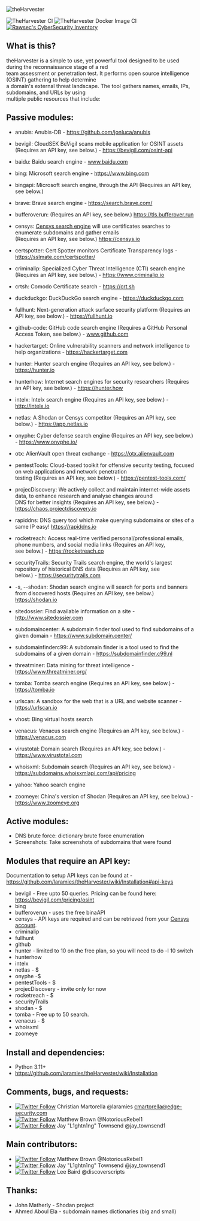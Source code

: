 ![theHarvester](https://github.com/laramies/theHarvester/blob/master/theHarvester-logo.webp)

![TheHarvester CI](https://github.com/laramies/theHarvester/workflows/TheHarvester%20Python%20CI/badge.svg) ![TheHarvester Docker Image CI](https://github.com/laramies/theHarvester/workflows/TheHarvester%20Docker%20Image%20CI/badge.svg)
[![Rawsec's CyberSecurity Inventory](https://inventory.raw.pm/img/badges/Rawsec-inventoried-FF5050_flat_without_logo.svg)](https://inventory.raw.pm/)

What is this?
-------------
theHarvester is a simple to use, yet powerful tool designed to be used during the reconnaissance stage of a red<br>
team assessment or penetration test. It performs open source intelligence (OSINT) gathering to help determine<br>
a domain's external threat landscape. The tool gathers names, emails, IPs, subdomains, and URLs by using<br>
multiple public resources that include:<br>

Passive modules:
----------------
* anubis: Anubis-DB - https://github.com/jonluca/anubis

* bevigil: CloudSEK BeVigil scans mobile application for OSINT assets (Requires an API key, see below.) - https://bevigil.com/osint-api

* baidu: Baidu search engine - www.baidu.com

* bing: Microsoft search engine - https://www.bing.com

* bingapi: Microsoft search engine, through the API (Requires an API key, see below.)

* brave: Brave search engine - https://search.brave.com/

* bufferoverun: (Requires an API key, see below.) https://tls.bufferover.run

* censys: [Censys search engine](https://search.censys.io/) will use certificates searches to enumerate subdomains and gather emails<br>
  (Requires an API key, see below.) https://censys.io

* certspotter: Cert Spotter monitors Certificate Transparency logs - https://sslmate.com/certspotter/

* criminalip: Specialized Cyber Threat Intelligence (CTI) search engine (Requires an API key, see below.) - https://www.criminalip.io

* crtsh: Comodo Certificate search - https://crt.sh

* duckduckgo: DuckDuckGo search engine - https://duckduckgo.com

* fullhunt: Next-generation attack surface security platform (Requires an API key, see below.) - https://fullhunt.io

* github-code: GitHub code search engine (Requires a GitHub Personal Access Token, see below.) - www.github.com

* hackertarget: Online vulnerability scanners and network intelligence to help organizations - https://hackertarget.com

* hunter: Hunter search engine (Requires an API key, see below.) - https://hunter.io

* hunterhow: Internet search engines for security researchers (Requires an API key, see below.) - https://hunter.how

* intelx: Intelx search engine (Requires an API key, see below.) - http://intelx.io

* netlas: A Shodan or Censys competitor (Requires an API key, see below.) - https://app.netlas.io

* onyphe: Cyber defense search engine (Requires an API key, see below.) - https://www.onyphe.io/

* otx: AlienVault open threat exchange - https://otx.alienvault.com

* pentestTools: Cloud-based toolkit for offensive security testing, focused on web applications and network penetration<br>
  testing (Requires an API key, see below.) - https://pentest-tools.com/

* projecDiscovery: We actively collect and maintain internet-wide assets data, to enhance research and analyse changes around<br>
  DNS for better insights (Requires an API key, see below.) - https://chaos.projectdiscovery.io

* rapiddns: DNS query tool which make querying subdomains or sites of a same IP easy! https://rapiddns.io

* rocketreach: Access real-time verified personal/professional emails, phone numbers, and social media links (Requires an API key,<br>
  see below.) - https://rocketreach.co

* securityTrails: Security Trails search engine, the world's largest repository of historical DNS data (Requires an API key, see<br>
  below.) - https://securitytrails.com

* -s, --shodan: Shodan search engine will search for ports and banners from discovered hosts (Requires an API key, see below.)<br>
  https://shodan.io

* sitedossier: Find available information on a site - http://www.sitedossier.com

* subdomaincenter: A subdomain finder tool used to find subdomains of a given domain - https://www.subdomain.center/

* subdomainfinderc99: A subdomain finder is a tool used to find the subdomains of a given domain - https://subdomainfinder.c99.nl

* threatminer: Data mining for threat intelligence - https://www.threatminer.org/

* tomba: Tomba search engine (Requires an API key, see below.) - https://tomba.io

* urlscan: A sandbox for the web that is a URL and website scanner - https://urlscan.io

* vhost: Bing virtual hosts search

* venacus: Venacus search engine (Requires an API key, see below.) - https://venacus.com

* virustotal: Domain search (Requires an API key, see below.) - https://www.virustotal.com

* whoisxml: Subdomain search (Requires an API key, see below.) - https://subdomains.whoisxmlapi.com/api/pricing

* yahoo: Yahoo search engine

* zoomeye: China's version of Shodan (Requires an API key, see below.) - https://www.zoomeye.org

Active modules:
---------------
* DNS brute force: dictionary brute force enumeration
* Screenshots: Take screenshots of subdomains that were found

Modules that require an API key:
--------------------------------
Documentation to setup API keys can be found at - https://github.com/laramies/theHarvester/wiki/Installation#api-keys

* bevigil - Free upto 50 queries. Pricing can be found here: https://bevigil.com/pricing/osint
* bing
* bufferoverun - uses the free binaAPI
* censys - API keys are required and can be retrieved from your [Censys account](https://search.censys.io/account/api).
* criminalip
* fullhunt
* github
* hunter - limited to 10 on the free plan, so you will need to do -l 10 switch
* hunterhow
* intelx
* netlas - $
* onyphe -$
* pentestTools - $
* projecDiscovery - invite only for now
* rocketreach - $
* securityTrails
* shodan - $
* tomba - Free up to 50 search.
* venacus - $
* whoisxml
* zoomeye

Install and dependencies:
-------------------------
* Python 3.11+
* https://github.com/laramies/theHarvester/wiki/Installation

Comments, bugs, and requests:
-----------------------------
* [![Twitter Follow](https://img.shields.io/twitter/follow/laramies.svg?style=social&label=Follow)](https://twitter.com/laramies) Christian Martorella @laramies
  cmartorella@edge-security.com
* [![Twitter Follow](https://img.shields.io/twitter/follow/NotoriousRebel1.svg?style=social&label=Follow)](https://twitter.com/NotoriousRebel1) Matthew Brown @NotoriousRebel1
* [![Twitter Follow](https://img.shields.io/twitter/follow/jay_townsend1.svg?style=social&label=Follow)](https://twitter.com/jay_townsend1) Jay "L1ghtn1ng" Townsend @jay_townsend1

Main contributors:
------------------
* [![Twitter Follow](https://img.shields.io/twitter/follow/NotoriousRebel1.svg?style=social&label=Follow)](https://twitter.com/NotoriousRebel1) Matthew Brown @NotoriousRebel1
* [![Twitter Follow](https://img.shields.io/twitter/follow/jay_townsend1.svg?style=social&label=Follow)](https://twitter.com/jay_townsend1) Jay "L1ghtn1ng" Townsend @jay_townsend1
* [![Twitter Follow](https://img.shields.io/twitter/follow/discoverscripts.svg?style=social&label=Follow)](https://twitter.com/discoverscripts) Lee Baird @discoverscripts


Thanks:
-------
* John Matherly - Shodan project
* Ahmed Aboul Ela - subdomain names dictionaries (big and small)
